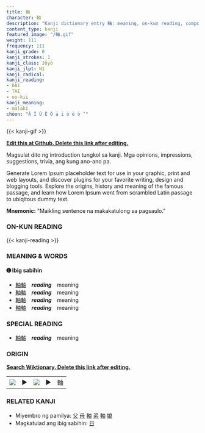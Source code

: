 ```yaml
---
title: 軸
character: 軸
description: "Kanji dictionary entry 軸: meaning, on-kun reading, compounds, origin, related kanji"
content_type: kanji
featured_image: "/軸.gif"
weight: 111
frequency: 111
kanji_grade: 0
kanji_strokes: 1
kanji_class: Jōyō
kanji_jlpt: N1
kanji_radical: 
kanji_reading: 
- DAI
- TAI
- oo-kii
kanji_meaning:
- malaki
chōon: "Ā Ī Ū Ē Ō ā ī ū ē ō ’"
---
```

[//]: # (Don't edit the line below. Kanji animated GIF code is automatically generated.)
{{< kanji-gif >}}

[//]: # (Edit below this line.)

**[Edit this at Github. Delete this link after editing.](https://github.com/tim0g/tim/tree/main/content/kanji/軸/index.md)**

Magsulat dito ng introduction tungkol sa kanji. Mga opinions, impressions, suggestions, trivia, ang kung ano-ano pa.

Generate Lorem Ipsum placeholder text for use in your graphic, print and web layouts, and discover plugins for your favorite writing, design and blogging tools. Explore the origins, history and meaning of the famous passage, and learn how Lorem Ipsum went from scrambled Latin passage to ubiqitous dummy text.
 
**Mnemonic:** "Maikling sentence na makakatulong sa pagsaulo."

### ON-KUN READING

[//]: # (Don't edit the line below. ON-KUN READING code is automatically generated.)
{{< kanji-reading >}}

### MEANING & WORDS

#### ➊ **Ibig sabihin**
  - [軸](../軸)[軸](../軸)　***reading***　meaning
  - [軸](../軸)[軸](../軸)　***reading***　meaning
  - [軸](../軸)[軸](../軸)　***reading***　meaning
  - [軸](../軸)[軸](../軸)　***reading***　meaning

### SPECIAL READING
  - [軸](../軸)[軸](../軸)　***reading***　meaning

### ORIGIN

**[Search Wiktionary. Delete this link after editing.](https://wiktionary.org/wiki/軸)**
<table class="kanji-table"><tr><td>
<img src="60px-軸-bronze.svg.png">
</td><td>▶</td><td>
<img src="60px-軸-oracle.svg.png">
</td><td>▶</td>
<td class="kanji-origin">軸</td>
</tr></table>

### RELATED KANJI
- Miyembro ng pamilya: [父](../父) [母](../母) [軸](../軸) [弟](../弟) [軸](../軸) [娘](../娘)
- Magkatulad ang ibig sabihin: [日](../日)
